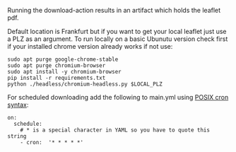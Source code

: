 Running the download-action results in an artifact which holds the leaflet pdf.

Default location is Frankfurt but if you want to get your local leaflet just use a PLZ as an argument. To run locally on a basic Ubunutu version check first if your installed chrome version already works if not use:
```
sudo apt purge google-chrome-stable
sudo apt purge chromium-browser
sudo apt install -y chromium-browser
pip install -r requirements.txt
python ./headless/chromium-headless.py $LOCAL_PLZ
```

For scheduled downloading add the following to main.yml using [POSIX cron syntax](https://pubs.opengroup.org/onlinepubs/9699919799/utilities/crontab.html#tag_20_25_07):
```
on:
  schedule:
    # * is a special character in YAML so you have to quote this string
    - cron:  '* * * * *'
```
